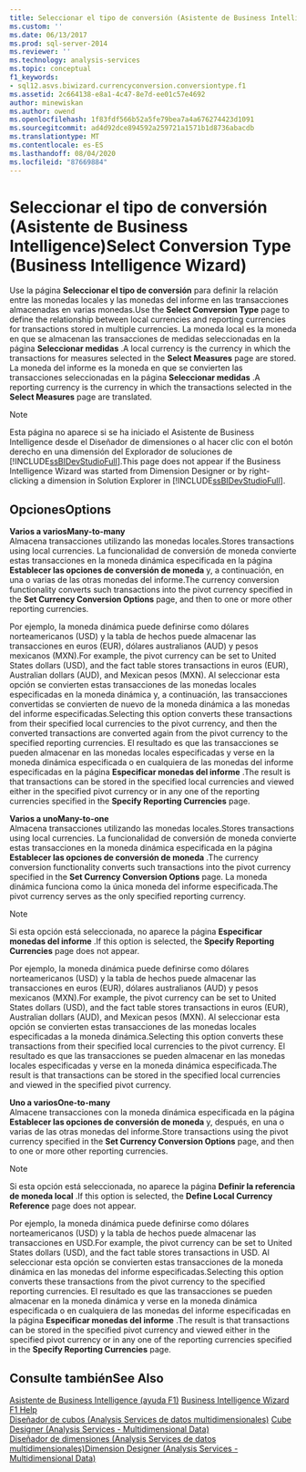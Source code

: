 ```yaml
---
title: Seleccionar el tipo de conversión (Asistente de Business Intelligence) | Microsoft Docs
ms.custom: ''
ms.date: 06/13/2017
ms.prod: sql-server-2014
ms.reviewer: ''
ms.technology: analysis-services
ms.topic: conceptual
f1_keywords:
- sql12.asvs.biwizard.currencyconversion.conversiontype.f1
ms.assetid: 2c664138-e8a1-4c47-8e7d-ee01c57e4692
author: minewiskan
ms.author: owend
ms.openlocfilehash: 1f83fdf566b52a5fe79bea7a4a676274423d1091
ms.sourcegitcommit: ad4d92dce894592a259721a1571b1d8736abacdb
ms.translationtype: MT
ms.contentlocale: es-ES
ms.lasthandoff: 08/04/2020
ms.locfileid: "87669884"
---
```

# <a name="select-conversion-type-business-intelligence-wizard"></a><span data-ttu-id="4a080-102">Seleccionar el tipo de conversión (Asistente de Business Intelligence)</span><span class="sxs-lookup"><span data-stu-id="4a080-102">Select Conversion Type (Business Intelligence Wizard)</span></span>
  <span data-ttu-id="4a080-103">Use la página **Seleccionar el tipo de conversión** para definir la relación entre las monedas locales y las monedas del informe en las transacciones almacenadas en varias monedas.</span><span class="sxs-lookup"><span data-stu-id="4a080-103">Use the **Select Conversion Type** page to define the relationship between local currencies and reporting currencies for transactions stored in multiple currencies.</span></span> <span data-ttu-id="4a080-104">La moneda local es la moneda en que se almacenan las transacciones de medidas seleccionadas en la página **Seleccionar medidas** .</span><span class="sxs-lookup"><span data-stu-id="4a080-104">A local currency is the currency in which the transactions for measures selected in the **Select Measures** page are stored.</span></span> <span data-ttu-id="4a080-105">La moneda del informe es la moneda en que se convierten las transacciones seleccionadas en la página **Seleccionar medidas** .</span><span class="sxs-lookup"><span data-stu-id="4a080-105">A reporting currency is the currency in which the transactions selected in the **Select Measures** page are translated.</span></span>  
  
> [!NOTE]  
>  <span data-ttu-id="4a080-106">Esta página no aparece si se ha iniciado el Asistente de Business Intelligence desde el Diseñador de dimensiones o al hacer clic con el botón derecho en una dimensión del Explorador de soluciones de [!INCLUDE[ssBIDevStudioFull](../includes/ssbidevstudiofull-md.md)].</span><span class="sxs-lookup"><span data-stu-id="4a080-106">This page does not appear if the Business Intelligence Wizard was started from Dimension Designer or by right-clicking a dimension in Solution Explorer in [!INCLUDE[ssBIDevStudioFull](../includes/ssbidevstudiofull-md.md)].</span></span>  
  
## <a name="options"></a><span data-ttu-id="4a080-107">Opciones</span><span class="sxs-lookup"><span data-stu-id="4a080-107">Options</span></span>  
 <span data-ttu-id="4a080-108">**Varios a varios**</span><span class="sxs-lookup"><span data-stu-id="4a080-108">**Many-to-many**</span></span>  
 <span data-ttu-id="4a080-109">Almacena transacciones utilizando las monedas locales.</span><span class="sxs-lookup"><span data-stu-id="4a080-109">Stores transactions using local currencies.</span></span> <span data-ttu-id="4a080-110">La funcionalidad de conversión de moneda convierte estas transacciones en la moneda dinámica especificada en la página **Establecer las opciones de conversión de moneda** y, a continuación, en una o varias de las otras monedas del informe.</span><span class="sxs-lookup"><span data-stu-id="4a080-110">The currency conversion functionality converts such transactions into the pivot currency specified in the **Set Currency Conversion Options** page, and then to one or more other reporting currencies.</span></span>  
  
 <span data-ttu-id="4a080-111">Por ejemplo, la moneda dinámica puede definirse como dólares norteamericanos (USD) y la tabla de hechos puede almacenar las transacciones en euros (EUR), dólares australianos (AUD) y pesos mexicanos (MXN).</span><span class="sxs-lookup"><span data-stu-id="4a080-111">For example, the pivot currency can be set to United States dollars (USD), and the fact table stores transactions in euros (EUR), Australian dollars (AUD), and Mexican pesos (MXN).</span></span> <span data-ttu-id="4a080-112">Al seleccionar esta opción se convierten estas transacciones de las monedas locales especificadas en la moneda dinámica y, a continuación, las transacciones convertidas se convierten de nuevo de la moneda dinámica a las monedas del informe especificadas.</span><span class="sxs-lookup"><span data-stu-id="4a080-112">Selecting this option converts these transactions from their specified local currencies to the pivot currency, and then the converted transactions are converted again from the pivot currency to the specified reporting currencies.</span></span> <span data-ttu-id="4a080-113">El resultado es que las transacciones se pueden almacenar en las monedas locales especificadas y verse en la moneda dinámica especificada o en cualquiera de las monedas del informe especificadas en la página **Especificar monedas del informe** .</span><span class="sxs-lookup"><span data-stu-id="4a080-113">The result is that transactions can be stored in the specified local currencies and viewed either in the specified pivot currency or in any one of the reporting currencies specified in the **Specify Reporting Currencies** page.</span></span>  
  
 <span data-ttu-id="4a080-114">**Varios a uno**</span><span class="sxs-lookup"><span data-stu-id="4a080-114">**Many-to-one**</span></span>  
 <span data-ttu-id="4a080-115">Almacena transacciones utilizando las monedas locales.</span><span class="sxs-lookup"><span data-stu-id="4a080-115">Stores transactions using local currencies.</span></span> <span data-ttu-id="4a080-116">La funcionalidad de conversión de moneda convierte estas transacciones en la moneda dinámica especificada en la página **Establecer las opciones de conversión de moneda** .</span><span class="sxs-lookup"><span data-stu-id="4a080-116">The currency conversion functionality converts such transactions into the pivot currency specified in the **Set Currency Conversion Options** page.</span></span> <span data-ttu-id="4a080-117">La moneda dinámica funciona como la única moneda del informe especificada.</span><span class="sxs-lookup"><span data-stu-id="4a080-117">The pivot currency serves as the only specified reporting currency.</span></span>  
  
> [!NOTE]  
>  <span data-ttu-id="4a080-118">Si esta opción está seleccionada, no aparece la página **Especificar monedas del informe** .</span><span class="sxs-lookup"><span data-stu-id="4a080-118">If this option is selected, the **Specify Reporting Currencies** page does not appear.</span></span>  
  
 <span data-ttu-id="4a080-119">Por ejemplo, la moneda dinámica puede definirse como dólares norteamericanos (USD) y la tabla de hechos puede almacenar las transacciones en euros (EUR), dólares australianos (AUD) y pesos mexicanos (MXN).</span><span class="sxs-lookup"><span data-stu-id="4a080-119">For example, the pivot currency can be set to United States dollars (USD), and the fact table stores transactions in euros (EUR), Australian dollars (AUD), and Mexican pesos (MXN).</span></span> <span data-ttu-id="4a080-120">Al seleccionar esta opción se convierten estas transacciones de las monedas locales especificadas a la moneda dinámica.</span><span class="sxs-lookup"><span data-stu-id="4a080-120">Selecting this option converts these transactions from their specified local currencies to the pivot currency.</span></span> <span data-ttu-id="4a080-121">El resultado es que las transacciones se pueden almacenar en las monedas locales especificadas y verse en la moneda dinámica especificada.</span><span class="sxs-lookup"><span data-stu-id="4a080-121">The result is that transactions can be stored in the specified local currencies and viewed in the specified pivot currency.</span></span>  
  
 <span data-ttu-id="4a080-122">**Uno a varios**</span><span class="sxs-lookup"><span data-stu-id="4a080-122">**One-to-many**</span></span>  
 <span data-ttu-id="4a080-123">Almacene transacciones con la moneda dinámica especificada en la página **Establecer las opciones de conversión de moneda** y, después, en una o varias de las otras monedas del informe.</span><span class="sxs-lookup"><span data-stu-id="4a080-123">Store transactions using the pivot currency specified in the **Set Currency Conversion Options** page, and then to one or more other reporting currencies.</span></span>  
  
> [!NOTE]  
>  <span data-ttu-id="4a080-124">Si esta opción está seleccionada, no aparece la página **Definir la referencia de moneda local** .</span><span class="sxs-lookup"><span data-stu-id="4a080-124">If this option is selected, the **Define Local Currency Reference** page does not appear.</span></span>  
  
 <span data-ttu-id="4a080-125">Por ejemplo, la moneda dinámica puede definirse como dólares norteamericanos (USD) y la tabla de hechos puede almacenar las transacciones en USD.</span><span class="sxs-lookup"><span data-stu-id="4a080-125">For example, the pivot currency can be set to United States dollars (USD), and the fact table stores transactions in USD.</span></span> <span data-ttu-id="4a080-126">Al seleccionar esta opción se convierten estas transacciones de la moneda dinámica en las monedas del informe especificadas.</span><span class="sxs-lookup"><span data-stu-id="4a080-126">Selecting this option converts these transactions from the pivot currency to the specified reporting currencies.</span></span> <span data-ttu-id="4a080-127">El resultado es que las transacciones se pueden almacenar en la moneda dinámica y verse en la moneda dinámica especificada o en cualquiera de las monedas del informe especificadas en la página **Especificar monedas del informe** .</span><span class="sxs-lookup"><span data-stu-id="4a080-127">The result is that transactions can be stored in the specified pivot currency and viewed either in the specified pivot currency or in any one of the reporting currencies specified in the **Specify Reporting Currencies** page.</span></span>  
  
## <a name="see-also"></a><span data-ttu-id="4a080-128">Consulte también</span><span class="sxs-lookup"><span data-stu-id="4a080-128">See Also</span></span>  
 <span data-ttu-id="4a080-129">[Asistente de Business Intelligence (ayuda F1)](business-intelligence-wizard-f1-help.md) </span><span class="sxs-lookup"><span data-stu-id="4a080-129">[Business Intelligence Wizard F1 Help](business-intelligence-wizard-f1-help.md) </span></span>  
 <span data-ttu-id="4a080-130">[Diseñador de cubos &#40;Analysis Services de datos multidimensionales&#41;](cube-designer-analysis-services-multidimensional-data.md) </span><span class="sxs-lookup"><span data-stu-id="4a080-130">[Cube Designer &#40;Analysis Services - Multidimensional Data&#41;](cube-designer-analysis-services-multidimensional-data.md) </span></span>  
 [<span data-ttu-id="4a080-131">Diseñador de dimensiones &#40;Analysis Services de datos multidimensionales&#41;</span><span class="sxs-lookup"><span data-stu-id="4a080-131">Dimension Designer &#40;Analysis Services - Multidimensional Data&#41;</span></span>](dimension-designer-analysis-services-multidimensional-data.md)  
  
  
